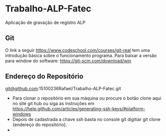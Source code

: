 # Trabalho-ALP-Fatec
Aplicação de gravação de registro ALP

## Git
O link a seguir https://www.codeschool.com/courses/git-real tem uma introdução básica sobre o funcionamento programa.
Para baixar a versão para window do software: https://git-scm.com/download/win

## Endereço do Repositório
git@github.com:15100236Rafael/Trabalho-ALP-Fatec.git
- Para clonar o repositório em sua máquina ou procure o botão clone aqui no site git hub ou siga as instruções em 
https://help.github.com/articles/generating-ssh-keys/#platform-windows 
- Depois de cadastrada a chave ssh basta no console git digitiar git clone {endereço do repositório}.
-
